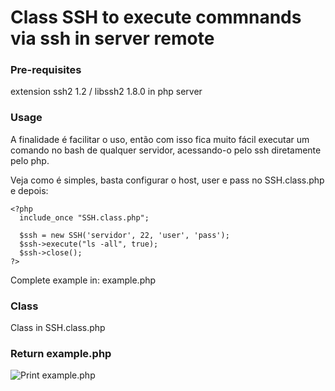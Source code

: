 # Class SSH to execute commnands via ssh in server remote

### Pre-requisites

extension ssh2 1.2 / libssh2 1.8.0 in php server

### Usage

A finalidade é facilitar o uso, então com isso fica muito fácil executar um comando no bash de qualquer servidor, acessando-o pelo ssh diretamente pelo php.

Veja como é simples, basta configurar o host, user e pass no SSH.class.php e depois:

    <?php
      include_once "SSH.class.php";

      $ssh = new SSH('servidor', 22, 'user', 'pass');
      $ssh->execute("ls -all", true);
      $ssh->close();
    ?>

Complete example in: example.php

### Class

Class in SSH.class.php

### Return example.php

![Print example.php](https://i.imgur.com/wmz5LN7.png)
